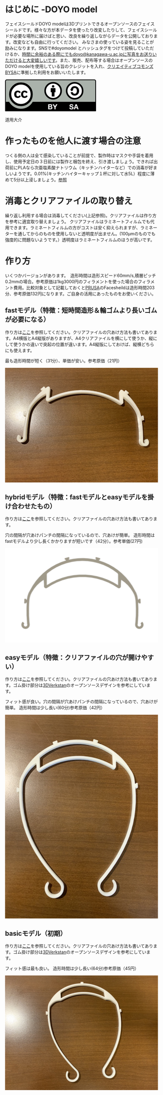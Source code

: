 # はじめに -DOYO model
フェイスシールドDOYO modelは3Dプリントできるオープンソースのフェイスシールドです。様々な方が本データを使ったり改変したりして、フェイスシールドが必要な場所に届けばと思い、改良を繰り返しながらデータを公開しております。改変なども自由に行ってください。
みなさまの使っている姿を見ることが励みになります。SNSで#doyomodel とハッシュタグをつけて投稿していただけるか、時間に余裕のある際にでもdoyo@kanagawa-u.ac.jpに写真をお送りいただけると大変嬉しいです。また、販売、配布等する場合はオープンソースのDOYO modelを使用している旨のクレジットを入れ、[クリエイティブコモンズBYSA](https://creativecommons.org/licenses/by-sa/3.0/deed.ja)に準拠した利用をお願いいたします。

![クリエイティブコモンズCCBY](images/by-sa.png)

道用大介

# 作ったものを他人に渡す場合の注意
つくる側の人は全て感染していることが前提で、製作時はマスクや手袋を着用し、使用予定日の３日前には製作と梱包を終え、引き渡しましょう。できれば出荷前にPLAなら次亜塩素酸ナトリウム（キッチンハイターなど）での消毒が好ましいようです。0.01%(キッチンハイターキャップ１杯に対して水5L）程度に薄めて5分以上浸しましょう。[参照](https://help.prusa3d.com/en/article/prusa-face-shield-disinfection_125457?fbclid=IwAR1E9TaWje1hrFnzYF6KLgC5qMqZX60T88_2Ch9ydYj7H9O7tvyOMQv_r-4#not-recommended-methodshttps://help.prusa3d.com/en/article/prusa-face-shield-disinfection_125457?fbclid=IwAR1E9TaWje1hrFnzYF6KLgC5qMqZX60T88_2Ch9ydYj7H9O7tvyOMQv_r-4#not-recommended-methods)

# 消毒とクリアファイルの取り替え
繰り返し利用する場合は消毒してください(上記参照)。クリアファイルは作り方を参考に適宜取り替えましょう。
クリアファイルはラミネートフィルムでも代用できます。ラミネートフィルムの方がコストは安く抑えられますが、ラミネーターを通してからのものを使用しないと透明度が出ません。(100μmのものでも強度的に問題ないようです。）透明度はラミネートフィルムのほうが高いです。

# 作り方
いくつかバージョンがあります。　造形時間は造形スピード60mm/s,積層ピッチ0.2mmの場合。参考原価は1kg3000円のフィラメントを使った場合のフィラメント費用。比較対象として記載しておくと[PRUSA](https://www.prusaprinters.org/prints/25857-prusa-protective-face-shield-rc2)のFacesheildは造形時間203分、参考原価132円になります。ご自身の活用にあったものをお使いください。

## fastモデル（特徴：短時間造形＆輪ゴムより長いゴムが必要になる）
作り方は[ここ](ver2_small/README.md)を参照してください。クリアファイルの穴あけ方法も書いてあります。A4横版とA4縦版がありますが、A4クリアファイルを横にして使うか、縦にして使うかの違いで突起の位置が違います。A4縦版にしておけば、縦横どちらにも使えます。


最も造形時間が短く（31分）、単価が安い。参考原価（21円）

![printed viser](images/ver2-2.jpeg)


## hybridモデル（特徴：fastモデルとeasyモデルを掛け合わせたもの）
作り方は[ここ](ver2_hybrid/README.md)を参照してください。クリアファイルの穴あけ方法も書いてあります。

穴の間隔が穴あけパンチの間隔になっているので、穴あけが簡単。
造形時間はfastモデルより少し長くかかりますが短いです（42分）。参考単価(27円)

![printed viser](images/ver2h-1.png)



## easyモデル（特徴：クリアファイルの穴が開けやすい）
作り方は[ここ](ver1_4hole/README.md)を参照してください。クリアファイルの穴あけ方法も書いてあります。ゴム掛け部分は[3DVerkstan](https://www.youmagine.com/designs/protective-visor-by-3dverkstan)のオープンソースデザインを参考にしています。

フィット感が良い。穴の間隔が穴あけパンチの間隔になっているので、穴あけが簡単。
造形時間は少し長い(60分)参考原価（42円）


![printed viser](images/ver1-2_1.jpeg)

## basicモデル（初期）
作り方は[ここ](ver1_3hole/README.md)を参照してください。クリアファイルの穴あけ方法も書いてあります。ゴム掛け部分は[3DVerkstan](https://www.youmagine.com/designs/protective-visor-by-3dverkstan)のオープンソースデザインを参考にしています。

フィット感は最も良い。
造形時間は少し長い(64分)参考原価（45円）

![printed viser](images/1.jpeg)

